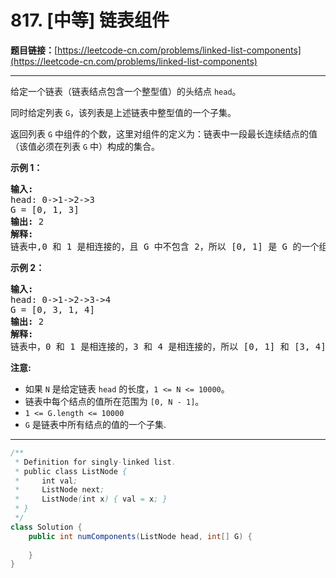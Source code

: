 # 817. [中等] 链表组件

**题目链接：**[https://leetcode-cn.com/problems/linked-list-components](https://leetcode-cn.com/problems/linked-list-components)

---

<div class="content__1Y2H">
 <div class="notranslate">
  <p>给定一个链表（链表结点包含一个整型值）的头结点&nbsp;<code>head</code>。</p> 
  <p>同时给定列表&nbsp;<code>G</code>，该列表是上述链表中整型值的一个子集。</p> 
  <p>返回列表&nbsp;<code>G</code>&nbsp;中组件的个数，这里对组件的定义为：链表中一段最长连续结点的值（该值必须在列表&nbsp;<code>G</code>&nbsp;中）构成的集合。</p> 
  <p><strong>示例&nbsp;1：</strong></p> 
  <pre class="language-text"><strong>输入:</strong> 
head: 0-&gt;1-&gt;2-&gt;3
G = [0, 1, 3]
<strong>输出:</strong> 2
<strong>解释:</strong> 
链表中,0 和 1 是相连接的，且 G 中不包含 2，所以 [0, 1] 是 G 的一个组件，同理 [3] 也是一个组件，故返回 2。</pre> 
  <p><strong>示例 2：</strong></p> 
  <pre class="language-text"><strong>输入:</strong> 
head: 0-&gt;1-&gt;2-&gt;3-&gt;4
G = [0, 3, 1, 4]
<strong>输出:</strong> 2
<strong>解释:</strong> 
链表中，0 和 1 是相连接的，3 和 4 是相连接的，所以 [0, 1] 和 [3, 4] 是两个组件，故返回 2。</pre> 
  <p><strong>注意:</strong></p> 
  <ul> 
   <li>如果&nbsp;<code>N</code>&nbsp;是给定链表&nbsp;<code>head</code>&nbsp;的长度，<code>1 &lt;= N &lt;= 10000</code>。</li> 
   <li>链表中每个结点的值所在范围为&nbsp;<code>[0, N - 1]</code>。</li> 
   <li><code>1 &lt;= G.length &lt;= 10000</code></li> 
   <li><code>G</code> 是链表中所有结点的值的一个子集.</li> 
  </ul> 
 </div>
</div>

---

```java
/**
 * Definition for singly-linked list.
 * public class ListNode {
 *     int val;
 *     ListNode next;
 *     ListNode(int x) { val = x; }
 * }
 */
class Solution {
    public int numComponents(ListNode head, int[] G) {
        
    }
}
```